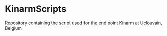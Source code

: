 # KinarmScripts
Repository containing the script used for the end point Kinarm at Uclouvain, Belgium
